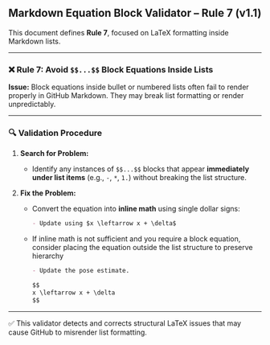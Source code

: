 ## Markdown Equation Block Validator – Rule 7 (v1.1)

This document defines **Rule 7**, focused on LaTeX formatting inside Markdown lists.

---

### ❌ Rule 7: Avoid `$$...$$` Block Equations Inside Lists

**Issue:**
Block equations inside bullet or numbered lists often fail to render properly in GitHub Markdown. They may break list formatting or render unpredictably.

---

### 🔍 Validation Procedure

1. **Search for Problem:**

   * Identify any instances of `$$...$$` blocks that appear **immediately under list items** (e.g., `-`, `*`, `1.`) without breaking the list structure.

2. **Fix the Problem:**

   * Convert the equation into **inline math** using single dollar signs:

     ```markdown
     - Update using $x \leftarrow x + \delta$
     ```
   * If inline math is not sufficient and you require a block equation, consider placing the equation outside the list structure to preserve hierarchy

     ```markdown
     - Update the pose estimate.

     $$
     x \leftarrow x + \delta
     $$
     ```

---

✅ This validator detects and corrects structural LaTeX issues that may cause GitHub to misrender list formatting.
